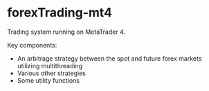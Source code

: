 # forexTrading-mt4
Trading system running on MetaTrader 4.

Key components:

- An arbitrage strategy between the spot and future forex markets utilizing multithreading
- Various other strategies
- Some utility functions
